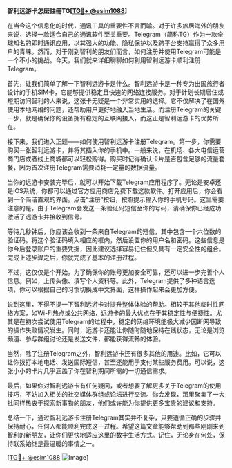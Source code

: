 **智利远游卡怎麽註冊TG[[TG💪+ @esim1088](https://t.me/s/esim1088)]**

在当今这个信息化的时代，通讯工具的重要性不言而喻。对于许多旅居海外的朋友来说，选择一款适合自己的通讯软件至关重要。Telegram（简称TG）作为一款全球知名的即时通讯应用，以其强大的功能、隐私保护以及跨平台支持赢得了众多用户的青睐。然而，对于刚到智利的朋友们而言，如何注册并使用Telegram可能是一个不小的挑战。今天，我们就来详细聊聊如何利用智利远游卡顺利注册Telegram。

首先，让我们简单了解一下智利远游卡是什么。智利远游卡是一种专为出国旅行者设计的手机SIM卡，它能够提供稳定且快速的网络连接服务。对于计划长期居住或短期访问智利的人来说，这张卡无疑是一个非常实用的选择。它不仅解决了在国外使用本地网络的问题，还帮助用户更好地融入当地生活。而注册Telegram的关键一步，就是确保你的设备拥有稳定的互联网接入，而这正是智利远游卡的优势所在。

接下来，我们进入正题——如何使用智利远游卡注册Telegram。第一步，你需要购买一张智利远游卡，并将其插入你的手机中。一般来说，在机场、各大电信运营商门店或者线上商城都可以轻松购得。购买时记得确认卡片是否包含足够的流量套餐，因为首次注册Telegram需要消耗一定量的数据流量。

当你的远游卡安装完毕后，就可以开始下载Telegram应用程序了。无论是安卓还是iOS系统，你都可以通过官方应用商店免费下载这款软件。打开应用后，你会看到一个简洁直观的界面。点击“注册”按钮，按照提示输入你的手机号码。这里需要注意的是，由于Telegram会发送一条验证码短信至你的号码，请确保你已经成功激活了远游卡并接收到信号。

等待几秒钟后，你应该会收到一条来自Telegram的短信，其中包含一个六位数的验证码。将这个验证码填入相应的框内，然后设置你的用户名和密码。这些信息是你今后登录账户的重要凭据，因此建议选择容易记住但又具有一定安全性的组合。完成上述步骤之后，你就完成了基本的注册过程。

不过，这仅仅是个开始。为了确保你的账号更加安全可靠，还可以进一步完善个人信息。例如，上传头像、填写个人资料等。此外，Telegram提供了多种语言选项，你可以根据自己的习惯切换成中文界面，这样操作起来会更加方便。

说到这里，不得不提一下智利远游卡对提升整体体验的帮助。相较于其他临时性网络方案，如Wi-Fi热点或公共网络，远游卡的最大优点在于其稳定性与便捷性。尤其是在初次尝试使用Telegram的过程中，稳定的网络环境能极大减少因断网导致的操作失败情况发生。同时，远游卡还能让你随时随地保持在线状态，无论是浏览频道、参与群组讨论还是发送文件，都能获得流畅的体验。

当然，除了注册Telegram之外，智利远游卡还有很多其他的用途。比如，它可以让你拨打本地电话、发送国际短信，甚至还能用于支付某些服务费用。可以说，这张小小的卡片几乎涵盖了你在智利期间所需的一切通信需求。

最后，如果你对智利远游卡有任何疑问，或者想要了解更多关于Telegram的使用技巧，不妨加入相关的社交媒体群组或论坛进行交流。你会发现，那里聚集了一大批同样热衷于探索新事物的朋友，他们或许能为你提供更多宝贵的建议和支持。

总结一下，通过智利远游卡注册Telegram其实并不复杂，只要遵循正确的步骤并保持耐心，任何人都能顺利完成这一过程。希望这篇文章能够帮助到那些刚刚来到智利的新朋友，让你们更快地适应这里的数字生活方式。记住，无论身在何处，保持联系始终是最温暖的事情之一。

[[TG💪+ @esim1088](https://t.me/s/esim1088) ![Image](https://i.postimg.cc/4NQfJmqS/Snipaste-2025-05-13-00-14-12.png)]